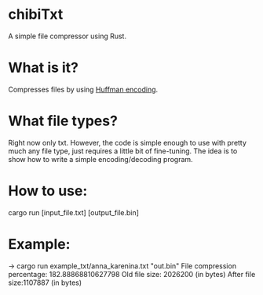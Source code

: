 # chibiTxt
A simple file compressor using Rust.

# What is it?
Compresses files by using [Huffman encoding](https://en.wikipedia.org/wiki/Huffman_coding).

# What file types?
Right now only txt. However, the code is simple enough to use with pretty much any file type, just requires a little bit of fine-tuning. The idea is to show how to write a simple encoding/decoding program.

# How to use:
cargo run [input_file.txt] [output_file.bin]

# Example:
-> cargo run example_txt/anna_karenina.txt "out.bin"
File compression percentage: 182.88868810627798
Old file size: 2026200 (in bytes)
After file size:1107887 (in bytes)